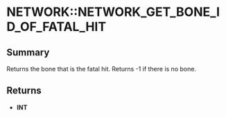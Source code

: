 # NETWORK::NETWORK_GET_BONE_ID_OF_FATAL_HIT

## Summary
Returns the bone that is the fatal hit. Returns -1 if there is no bone.

## Returns
* **INT**